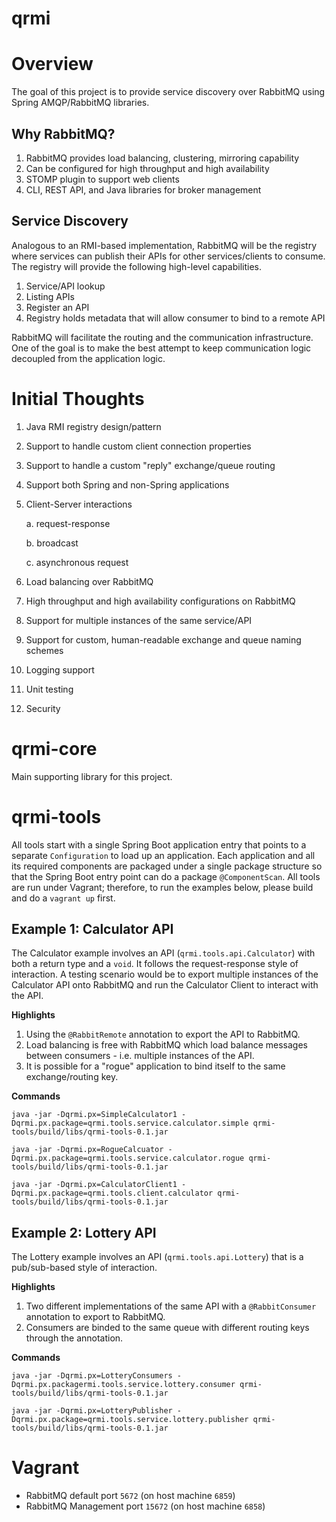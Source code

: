 # qrmi

# Overview

The goal of this project is to provide service discovery over RabbitMQ using Spring AMQP/RabbitMQ libraries.

## Why RabbitMQ?

1. RabbitMQ provides load balancing, clustering, mirroring capability
2. Can be configured for high throughput and high availability
3. STOMP plugin to support web clients
4. CLI, REST API, and Java libraries for broker management

## Service Discovery

Analogous to an RMI-based implementation, RabbitMQ will be the registry where services can publish their APIs for other services/clients to consume. The registry will provide the following high-level capabilities.

1. Service/API lookup
2. Listing APIs
3. Register an API
4. Registry holds metadata that will allow consumer to bind to a remote API

RabbitMQ will facilitate the routing and the communication infrastructure. One of the goal is to make the best attempt to keep communication logic decoupled from the application logic. 

# Initial Thoughts

1. Java RMI registry design/pattern

2. Support to handle custom client connection properties

3. Support to handle a custom "reply" exchange/queue routing

4. Support both Spring and non-Spring applications

5. Client-Server interactions

    a. request-response
    
    b. broadcast
    
    c. asynchronous request

6. Load balancing over RabbitMQ

7. High throughput and high availability configurations on RabbitMQ

8. Support for multiple instances of the same service/API

9. Support for custom, human-readable exchange and queue naming schemes

10. Logging support

11. Unit testing

12. Security

# qrmi-core

Main supporting library for this project.

# qrmi-tools

All tools start with a single Spring Boot application entry that points to a separate `Configuration` to load up an application. Each application and all its required components are packaged under a single package structure so that the Spring Boot entry point can do a package `@ComponentScan`. All tools are run under Vagrant; therefore, to run the examples below, please build and do a `vagrant up` first.

## Example 1: Calculator API

The Calculator example involves an API (`qrmi.tools.api.Calculator`) with both a return type and a `void`. It follows the request-response style of interaction. A testing scenario would be to export multiple instances of the Calculator API onto RabbitMQ and run the Calculator Client to interact with the API.

**Highlights**

1. Using the `@RabbitRemote` annotation to export the API to RabbitMQ.
1. Load balancing is free with RabbitMQ which load balance messages between consumers - i.e. multiple instances of the API.
2. It is possible for a "rogue" application to bind itself to the same exchange/routing key.

**Commands**

`java -jar -Dqrmi.px=SimpleCalculator1 -Dqrmi.px.package=qrmi.tools.service.calculator.simple qrmi-tools/build/libs/qrmi-tools-0.1.jar`

`java -jar -Dqrmi.px=RogueCalcuator -Dqrmi.px.package=qrmi.tools.service.calculator.rogue qrmi-tools/build/libs/qrmi-tools-0.1.jar`

`java -jar -Dqrmi.px=CalculatorClient1 -Dqrmi.px.package=qrmi.tools.client.calculator qrmi-tools/build/libs/qrmi-tools-0.1.jar`

## Example 2: Lottery API

The Lottery example involves an API (`qrmi.tools.api.Lottery`) that is a pub/sub-based style of interaction.

**Highlights**

1. Two different implementations of the same API with a `@RabbitConsumer` annotation to export to RabbitMQ.
2. Consumers are binded to the same queue with different routing keys through the annotation.

**Commands**

`java -jar -Dqrmi.px=LotteryConsumers -Dqrmi.px.packagermi.tools.service.lottery.consumer qrmi-tools/build/libs/qrmi-tools-0.1.jar`

`java -jar -Dqrmi.px=LotteryPublisher -Dqrmi.px.package=qrmi.tools.service.lottery.publisher qrmi-tools/build/libs/qrmi-tools-0.1.jar`

# Vagrant

* RabbitMQ default port `5672` (on host machine `6859`)
* RabbitMQ Management port `15672` (on host machine `6858`)